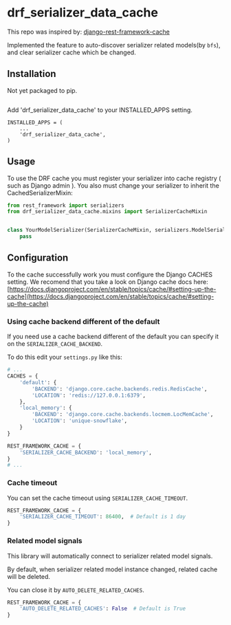# drf_serializer_data_cache

This repo was inspired by: [django-rest-framework-cache](https://github.com/Onyo/django-rest-framework-cache)

Implemented the feature to auto-discover serializer related models(by `bfs`), and clear serializer cache which be changed.

## Installation

Not yet packaged to pip.

```shell

```

Add 'drf_serializer_data_cache' to your INSTALLED_APPS setting.

```python3
INSTALLED_APPS = (
    ...
    'drf_serializer_data_cache',
)
```

## Usage

To use the DRF cache you must register your serializer into cache registry ( such as Django admin ). You also must
change your serializer to inherit the CachedSerializerMixin:

```python
from rest_framework import serializers
from drf_serializer_data_cache.mixins import SerializerCacheMixin


class YourModelSerializer(SerializerCacheMixin, serializers.ModelSerializer):
    pass
```

## Configuration

To the cache successfully work you must configure the Django CACHES setting. We recomend that you take a look on Django
cache docs here:
[https://docs.djangoproject.com/en/stable/topics/cache/#setting-up-the-cache](https://docs.djangoproject.com/en/stable/topics/cache/#setting-up-the-cache)

### Using cache backend different of the default

If you need use a cache backend different of the default you can specify it on the `SERIALIZER_CACHE_BACKEND`.

To do this edit your `settings.py` like this:

```python
# ...
CACHES = {
    'default': {
        'BACKEND': 'django.core.cache.backends.redis.RedisCache',
        'LOCATION': 'redis://127.0.0.1:6379',
    },
    'local_memory': {
        'BACKEND': 'django.core.cache.backends.locmem.LocMemCache',
        'LOCATION': 'unique-snowflake',
    }
}

REST_FRAMEWORK_CACHE = {
    'SERIALIZER_CACHE_BACKEND': 'local_memory',
}
# ...
```

### Cache timeout

You can set the cache timeout using `SERIALIZER_CACHE_TIMEOUT`.

```python
REST_FRAMEWORK_CACHE = {
    'SERIALIZER_CACHE_TIMEOUT': 86400,  # Default is 1 day
}
```

### Related model signals

This library will automatically connect to serializer related model signals.

By default, when serializer related model instance changed, related cache will be deleted.

You can close it by `AUTO_DELETE_RELATED_CACHES`.

```python
REST_FRAMEWORK_CACHE = {
    'AUTO_DELETE_RELATED_CACHES': False  # Default is True
}
```